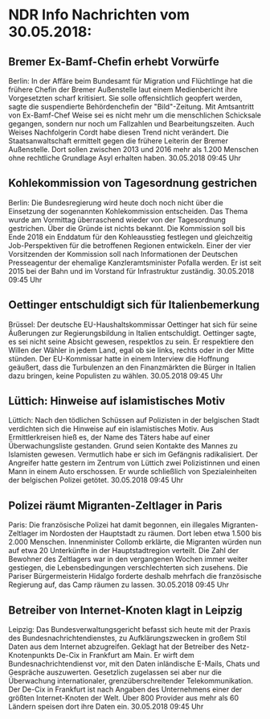 # NDR Info Nachrichten vom 30.05.2018:


## Bremer Ex-Bamf-Chefin erhebt Vorwürfe
Berlin: In der Affäre beim Bundesamt für Migration und Flüchtlinge hat die frühere Chefin der Bremer Außenstelle laut einem Medienbericht ihre Vorgesetzten scharf kritisiert. Sie solle offensichtlich geopfert werden, sagte die suspendierte Behördenchefin der "Bild"-Zeitung. Mit Amtsantritt von Ex-Bamf-Chef Weise sei es nicht mehr um die menschlichen Schicksale gegangen, sondern nur noch um Fallzahlen und Bearbeitungszeiten. Auch Weises Nachfolgerin Cordt habe diesen Trend nicht verändert. Die Staatsanwaltschaft ermittelt gegen die frühere Leiterin der Bremer Außenstelle. Dort sollen zwischen 2013 und 2016 mehr als 1.200 Menschen ohne rechtliche Grundlage Asyl erhalten haben. 30.05.2018 09:45 Uhr 

## Kohlekommission von Tagesordnung gestrichen
Berlin: Die Bundesregierung wird heute doch noch nicht über die Einsetzung der sogenannten Kohlekommission entscheiden. Das Thema wurde am Vormittag überraschend wieder von der Tagesordnung gestrichen. Über die Gründe ist nichts bekannt. Die Kommission soll bis Ende 2018 ein Enddatum für den Kohleausstieg festlegen und gleichzeitig Job-Perspektiven für die betroffenen Regionen entwickeln. Einer der vier Vorsitzenden der Kommission soll nach Informationen der Deutschen Presseagentur der ehemalige Kanzleramtsminister Pofalla werden. Er ist seit 2015 bei der Bahn und im Vorstand für Infrastruktur zuständig. 30.05.2018 09:45 Uhr 

## Oettinger entschuldigt sich für Italienbemerkung
Brüssel: Der deutsche EU-Haushaltskommissar Oettinger hat sich für seine Äußerungen zur Regierungsbildung in Italien entschuldigt. Oettinger sagte, es sei nicht seine Absicht gewesen, respektlos zu sein. Er respektiere den Willen der Wähler in jedem Land, egal ob sie links, rechts oder in der Mitte stünden. Der EU-Kommissar hatte in einem Interview die Hoffnung geäußert, dass die Turbulenzen an den Finanzmärkten die Bürger in Italien dazu bringen, keine Populisten zu wählen. 30.05.2018 09:45 Uhr 

## Lüttich: Hinweise auf islamistisches Motiv
Lüttich: Nach den tödlichen Schüssen auf Polizisten in der belgischen Stadt verdichten sich die Hinweise auf ein islamistisches Motiv. Aus Ermittlerkreisen hieß es, der Name des Täters habe auf einer Überwachungsliste gestanden. Grund seien Kontakte des Mannes zu Islamisten gewesen. Vermutlich habe er sich im Gefängnis radikalisiert. Der Angreifer hatte gestern im Zentrum von Lüttich zwei Polizistinnen und einen Mann in einem Auto erschossen. Er wurde schließlich von Spezialeinheiten der belgischen Polizei getötet. 30.05.2018 09:45 Uhr 

## Polizei räumt Migranten-Zeltlager in Paris
Paris: Die französische Polizei hat damit begonnen, ein illegales Migranten-Zeltlager im Nordosten der Hauptstadt zu räumen. Dort leben etwa 1.500 bis 2.000 Menschen. Innenminister Collomb erklärte, die Migranten würden nun auf etwa 20 Unterkünfte in der Hauptstadtregion verteilt. Die Zahl der Bewohner des Zeltlagers war in den vergangenen Wochen immer weiter gestiegen, die Lebensbedingungen verschlechterten sich zusehens. Die Pariser Bürgermeisterin Hidalgo forderte deshalb mehrfach die französische Regierung auf, das Camp räumen zu lassen. 30.05.2018 09:45 Uhr 

## Betreiber von Internet-Knoten klagt in Leipzig
Leipzig: Das Bundesverwaltungsgericht befasst sich heute mit der Praxis des Bundesnachrichtendienstes, zu Aufklärungszwecken in großem Stil Daten aus dem Internet abzugreifen. Geklagt hat der Betreiber des Netz-Knotenpunkts De-Cix in Frankfurt am Main. Er wirft dem Bundesnachrichtendienst vor, mit den Daten inländische E-Mails, Chats und Gespräche auszuwerten. Gesetzlich zugelassen sei aber nur die Überwachung internationaler, grenzüberschreitender Telekommunikation. Der De-Cix in Frankfurt ist nach Angaben des Unternehmens einer der größten Internet-Knoten der Welt. Über 800 Provider aus mehr als 60 Ländern speisen dort ihre Daten ein. 30.05.2018 09:45 Uhr 
